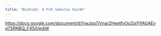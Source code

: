 ```yaml
---
title: "Bushido: A PvE Samurai Guide"
---
```

https://docs.google.com/document/d/1rwJpp7iVnar2HeetfvOoZgiYlfAGAEyq7SRNBQ_F4S0/edit#